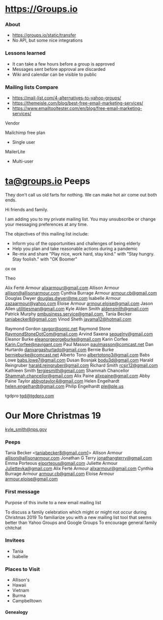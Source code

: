 # https://Groups.io


### About

* https://groups.io/static/transfer
* No API, but some nice integrations


### Lessons learned

* It can take a few hours before a group is approved
* Messages sent before approval are discarded
* Wiki and calendar can be visible to public




### Mailing lists Compare

* https://mail-list.com/4-alternatives-to-yahoo-groups/
* https://themeisle.com/blog/best-free-email-marketing-services/
* https://www.emailtooltester.com/en/blog/free-email-marketing-services/

Vendor

Mailchimp free plan

* Single user

MailerLite

* Multi-user



# ta@groups.io Peeps

They don't call us old farts for nothing. We can make hot air come out both ends.

Hi friends and family.

I am adding you to my private mailing list. You may unsubscribe or change your messaging preferences at any time.

The objectives of this mailing list include:

* Inform you of the opportunities and challenges of being elderly
* Help you plan and take reasonable actions during a pandemic
* Re-mix and share "Play nice, work hard, stay kind." with "Stay hungry. Stay foolish." with "OK Boomer"

ox ox

Theo


Alix Ferté Armour <alixarmour@gmail.com>
Allison Armour <allison@allisonarmour.com>
Cynthia Burrage Armour <armour.cb@gmail.com>
Douglas Dwyer <douglas.dwyer@me.com>
Isabelle Armour <zazaarmour@yahoo.com>
Eloise Armour <armour.eloise@gmail.com>
Jason Allen <utilitiesman@gmail.com>
Kyle Alden Smith <aldensmith@gmail.com>
Patrick Murphy <pmbusiness.service@gmail.com>,
Tania Becker <taniabecker8@gmail.com>
Vinod Sheth <jayama12@hotmail.com>




Raymond Gordon <raygor@sonic.net>
Raymond Stone <RaymondStoneDotCom@gmail.com>
Arvind Saxena <sequelny@gmail.com>
Eleanor Burke <eleanorgeorgeburke@gmail.com>
Karin Corfee <Karin.Corfee@navigant.com>
Paul Masson <paulmasson@comcast.net>
Dan Hurtardo <danvargashurtado@gmail.com>
Bernie Burke <bernieburke@comcast.net>
Alberto Tono <albertotono3@gmail.com>
Babs Lowe <babs.lowe7@gmail.com>
Dusan Bosnjak <bodu3d@gmail.com>
Harald Reingruber <harald.reingruber@gmail.com>
Richard Smith <rcsjr12@gmail.com>
Kathleen Smith <fergiesmith@gmail.com>
Shammah Chancellor <Shammah.chancellor@gmail.com>
Alix Paine <alixpaine@gmail.com>
Abby Paine Taylor <abbyptaylor4@gmail.com>
Helen Engelhardt <helen.engelhardt@gmail.com>
Philip Engelhardt <ple@ple.us>



tgdpro <tgd@tgdpro.com>

# Our More Christmas 19

kyle_smith@nps.gov

### Peeps

Tania Becker <taniabecker8@gmail.com]>
Allison Armour <allison@allisonarmour.com>
Jonathan G Terry <jonathangterry@gmail.com>
Emma Porteous <ejporteous@gmail.com>
Juliette Armour <Juliettevka@gmail.com>
Alix Ferté Armour <alixarmour@gmail.com>
Cynthia Burrage Armour <armour.cb@gmail.com>
Eloise Armour <armour.eloise@gmail.com>

### First message

Purpose of this invite to a new email mailing list

To discuss a family celebration which might or might not occur during Christmas 2019
To familiarize you with a new mailing list tool that seems better than Yahoo Groups and Google Groups
To encourage general family chitchat


### Invitees

* Tania
* Isabelle

### Places to Visit

* Allison's
* Hawaii
* Vietnam
* Burma
* Campbelltown

#### Genealogy
